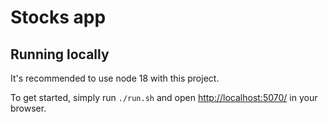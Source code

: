 # Stocks app

## Running locally

It's recommended to use node 18 with this project.

To get started, simply run `./run.sh` and open [http://localhost:5070/](http://localhost:5070/) in your browser.
